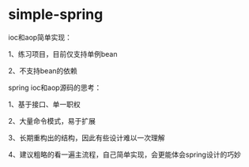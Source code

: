 # simple-spring
ioc和aop简单实现：
 
 1、练习项目，目前仅支持单例bean
  
  2、不支持bean的依赖
  
spring ioc和aop源码的思考：

1、基于接口、单一职权

2、大量命令模式，易于扩展

3、长期重构出的结构，因此有些设计难以一次理解

4、建议粗略的看一遍主流程，自己简单实现，会更能体会spring设计的巧妙
